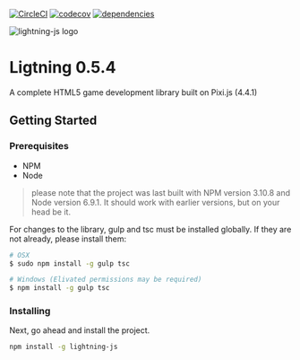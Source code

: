[![CircleCI](https://circleci.com/gh/megmut/lightning-js.svg?style=svg)](https://circleci.com/gh/megmut/lightning-js)
[![codecov](https://codecov.io/gh/megmut/lightning-js/branch/master/graph/badge.svg)](https://codecov.io/gh/megmut/lightning-js)
[![dependencies](https://david-dm.org/megmut/lightning-js.svg)](https://david-dm.org/megmut/lightning-js.svg)


![lightning-js logo](https://preview.ibb.co/gLBF3R/readme_header.png)


# Ligtning 0.5.4

A complete HTML5 game development library built on Pixi.js (4.4.1)

## Getting Started

### Prerequisites

- NPM
- Node
> please note that the project was last built with NPM version 3.10.8 and Node version 6.9.1. It should work with earlier versions, but on your head be it.

For changes to the library, gulp and tsc must be installed globally. If they are not already, please install them:

```sh
# OSX
$ sudo npm install -g gulp tsc

# Windows (Elivated permissions may be required)
$ npm install -g gulp tsc
```

### Installing

Next, go ahead and install the project.

```sh
npm install -g lightning-js
```
